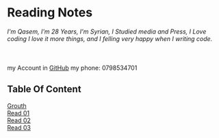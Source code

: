 # Reading Notes
_I'm Qasem, I'm 28 Years, I'm Syrian, I Studied media and Press,
I Love coding I love it more things, and I felling very happy when I writing code._<br>
<br>
<br>
<br>
my Account in  [GitHub](https://github.com/Qasem-moh/)
my phone: 0798534701


## Table Of Content 

[Grouth](https://qasem-moh.github.io/reading-notes/grouth) <br>
[Read 01](https://qasem-moh.github.io/reading-notes/read01) <br>
[Read 02](https://qasem-moh.github.io/reading-notes/read02) <br>
 [Read 03](https://qasem-moh.github.io/reading-notes/read03) <br>
